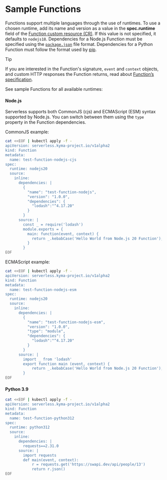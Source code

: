 # Sample Functions

Functions support multiple languages through the use of runtimes. To use a chosen runtime, add its name and version as a value in the **spec.runtime** field of the [Function custom resource (CR)](../resources/06-10-function-cr.md). If this value is not specified, it defaults to `nodejs18`. Dependencies for a Node.js Function must be specified using the [`package.json`](https://docs.npmjs.com/creating-a-package-json-file) file format. Dependencies for a Python Function must follow the format used by [pip](https://packaging.python.org/key_projects/#pip).

> [!TIP]
> If you are interested in the Function's signature, `event` and `context` objects, and custom HTTP responses the Function returns, read about [Function’s specification](07-70-function-specification.md).

See sample Functions for all available runtimes:

<!-- tabs:start -->

#### **Node.js**

Serverless supports both CommonJS (cjs) and ECMAScript (ESM) syntax supported by Node.js.
You can switch between them using the `type` property in the Function dependencies.

CommonJS example:

```bash
cat <<EOF | kubectl apply -f -
apiVersion: serverless.kyma-project.io/v1alpha2
kind: Function
metadata:
  name: test-function-nodejs-cjs
spec:
  runtime: nodejs20
  source:
    inline:
      dependencies: |
        {
          "name": "test-function-nodejs",
          "version": "1.0.0",
          "dependencies": {
            "lodash":"^4.17.20"
          }
        }
      source: |
        const _ = require('lodash')
        module.exports = {
          main: function(event, context) {
            return _.kebabCase('Hello World from Node.js 20 Function');
          }
        }
EOF
```

ECMAScript example:

```bash
cat <<EOF | kubectl apply -f -
apiVersion: serverless.kyma-project.io/v1alpha2
kind: Function
metadata:
  name: test-function-nodejs-esm
spec:
  runtime: nodejs20
  source:
    inline:
      dependencies: |
        {
          "name": "test-function-nodejs-esm",
          "version": "1.0.0",
          "type": "module",
          "dependencies": {
            "lodash":"^4.17.20"
          }
        }
      source: |
        import _ from 'lodash'
        export function main (event, context) {
            return _.kebabCase('Hello World from Node.js 20 Function');
        }
EOF
```

#### **Python 3.9**

```bash
cat <<EOF | kubectl apply -f -
apiVersion: serverless.kyma-project.io/v1alpha2
kind: Function
metadata:
  name: test-function-python312
spec:
  runtime: python312
  source:
    inline:
      dependencies: |
        requests==2.31.0
      source: |
        import requests
        def main(event, context):
            r = requests.get('https://swapi.dev/api/people/13')
            return r.json()
EOF
```

<!-- tabs:end -->
